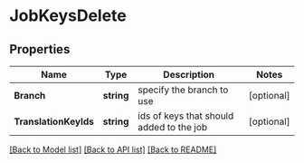 # JobKeysDelete

## Properties

Name | Type | Description | Notes
------------ | ------------- | ------------- | -------------
**Branch** | **string** | specify the branch to use | [optional] 
**TranslationKeyIds** | **string** | ids of keys that should added to the job | [optional] 

[[Back to Model list]](../README.md#documentation-for-models) [[Back to API list]](../README.md#documentation-for-api-endpoints) [[Back to README]](../README.md)


